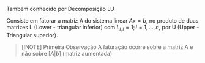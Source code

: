 Também conhecido por Decomposição LU

Consiste em fatorar a matriz A do sistema linear $Ax = b$, no produto de duas matrizes L (Lower -  triangular inferior) com $L_{i,i} = 1; i=1,...,n$, por U (Upper - Triangular superior).


> [!NOTE] Primeira Observação
> A faturação ocorre sobre a matriz A e não sobre $[A | b ]$ (matriz aumentada)
